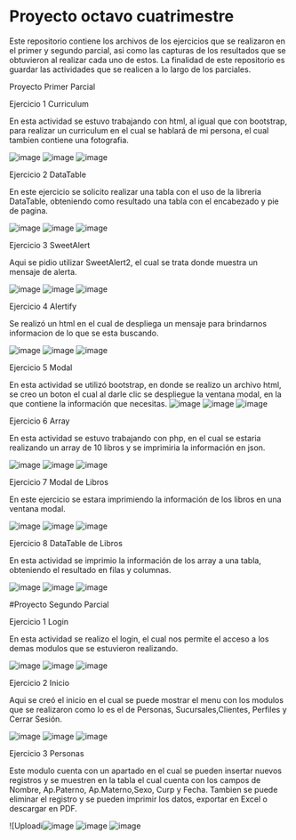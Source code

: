# Proyecto octavo cuatrimestre
Este repositorio contiene los archivos de los ejercicios que se realizaron en el primer y segundo parcial, asi como las capturas de los resultados que se obtuvieron al realizar cada uno de estos.
La finalidad de este repositorio es guardar las actividades que se realicen a lo largo de los parciales.

Proyecto Primer Parcial

Ejercicio 1 Curriculum

En esta actividad se estuvo trabajando con html, al igual que con bootstrap, para realizar un curriculum en el cual se hablará de mi persona, el cual tambien contiene una fotografia.

![image](https://github.com/Cinthia1188/ProyectoPrimerParcial/assets/125915592/e936d867-7311-400e-913a-cd67e1194914)
![image](https://github.com/Cinthia1188/ProyectoPrimerParcial/assets/125915592/432d9df1-74a3-442b-a6fa-54d545c5222f)
![image](https://github.com/Cinthia1188/ProyectoPrimerParcial/assets/125915592/84664ca1-1ad1-4863-a4fc-201a2a20e312)

Ejercicio 2 DataTable

En este ejercicio se solicito realizar una tabla con el uso de la libreria DataTable, obteniendo como resultado una tabla con el encabezado y pie de pagina.

![image](https://github.com/Cinthia1188/ProyectoPrimerParcial/assets/125915592/42862b1f-a10c-4f40-adf9-838e324bb05d)
![image](https://github.com/Cinthia1188/ProyectoPrimerParcial/assets/125915592/8aeddfac-cb00-4fc3-83a3-97e2f7fed1ef)
![image](https://github.com/Cinthia1188/ProyectoPrimerParcial/assets/125915592/b46f6665-0590-4e1d-afcd-96fa50f2343e)

Ejercicio 3 SweetAlert

Aqui se pidio utilizar SweetAlert2, el cual se trata donde muestra un mensaje de alerta.

![image](https://github.com/Cinthia1188/ProyectoPrimerParcial/assets/125915592/2c4e90fe-810b-43b1-baec-03d62b0fb941)
![image](https://github.com/Cinthia1188/ProyectoPrimerParcial/assets/125915592/59402b6a-3d31-4a7f-bd0b-f6c07fa5d09f)
![image](https://github.com/Cinthia1188/ProyectoPrimerParcial/assets/125915592/818d57d4-a88a-432a-bad2-3f76187516bd)

Ejercicio 4 Alertify

Se realizó un html en el cual de despliega un mensaje para brindarnos informacion de lo que se esta buscando.

![image](https://github.com/Cinthia1188/ProyectoPrimerParcial/assets/125915592/07f80efb-8de8-449f-8774-32920d951d62)
![image](https://github.com/Cinthia1188/ProyectoPrimerParcial/assets/125915592/eb305454-baae-46e0-a7eb-7b3cb0b48b63)
![image](https://github.com/Cinthia1188/ProyectoPrimerParcial/assets/125915592/ff034243-2b4a-488d-bb43-453f4ece3759)


Ejercicio 5 Modal

En esta actividad se utilizó bootstrap, en donde se realizo un archivo html, se creo un boton el cual al darle clic se despliegue la ventana modal, en la que contiene la información que necesitas.
![image](https://github.com/Cinthia1188/ProyectoPrimerParcial/assets/125915592/b5d46b56-23fe-4b92-b601-5f365d986fd5)
![image](https://github.com/Cinthia1188/ProyectoPrimerParcial/assets/125915592/bec00faf-bcf8-4831-98c9-b34f2c41cfb0)
![image](https://github.com/Cinthia1188/ProyectoPrimerParcial/assets/125915592/b591af81-97ab-4059-bd51-2655527e245a)


Ejercicio 6 Array

En esta actividad se estuvo trabajando con php, en el cual se estaria realizando un array de 10 libros y se imprimiria la información en json.

![image](https://github.com/Cinthia1188/ProyectoPrimerParcial/assets/125915592/73ffcce0-3492-4b3a-9ade-42610cc52212)
![image](https://github.com/Cinthia1188/ProyectoPrimerParcial/assets/125915592/6377edd7-d113-40bd-b65b-a6c332b0bb8e)
![image](https://github.com/Cinthia1188/ProyectoPrimerParcial/assets/125915592/65142aa3-6c62-453b-ae2d-43fd0f216f14)

Ejercicio 7 Modal de Libros

En este ejercicio se estara imprimiendo la información de los libros en una ventana modal.

![image](https://github.com/Cinthia1188/ProyectoPrimerParcial/assets/125915592/723d71ea-e3a0-4f28-8085-92f12f1c8242)
![image](https://github.com/Cinthia1188/ProyectoPrimerParcial/assets/125915592/0066ad54-c85f-482f-a448-e078f7923a17)
![image](https://github.com/Cinthia1188/ProyectoPrimerParcial/assets/125915592/b19e1d92-90fc-40d0-abdd-e9308472fbd2)

Ejercicio 8 DataTable de Libros

En esta actividad se imprimio la información de los array a una tabla, obteniendo el resultado en filas y columnas.

![image](https://github.com/Cinthia1188/ProyectoPrimerParcial/assets/125915592/d7c0111e-9492-45ed-b470-6dfc19939384)
![image](https://github.com/Cinthia1188/ProyectoPrimerParcial/assets/125915592/891c4da1-035b-4a17-b06c-1bc10f5f9b65)
![image](https://github.com/Cinthia1188/ProyectoPrimerParcial/assets/125915592/7180d504-460b-4039-bced-dce101131f80)

#Proyecto Segundo Parcial 

Ejercicio 1 Login 

En esta actividad se realizo el login, el cual nos permite el acceso a los demas modulos que se estuvieron realizando.

![image](https://github.com/Cinthia1188/ProyectoPrimerParcial/assets/125915592/26d24b93-3494-453f-bbbe-9d3efb4fd782)
![image](https://github.com/Cinthia1188/ProyectoPrimerParcial/assets/125915592/3077983c-7649-458a-9394-199a30f1f60f)
![image](https://github.com/Cinthia1188/ProyectoPrimerParcial/assets/125915592/c0502e84-3fb3-4b8c-81b2-9cef00c6749b)

Ejercicio 2 Inicio

Aqui se creó el inicio en el cual se puede mostrar el menu con los modulos que se realizaron como lo es el de Personas, Sucursales,Clientes, Perfiles y Cerrar Sesión.

![image](https://github.com/Cinthia1188/ProyectoPrimerParcial/assets/125915592/640e2bdf-c23d-40ab-ac4b-1e517ffbbb85)
![image](https://github.com/Cinthia1188/ProyectoPrimerParcial/assets/125915592/e5fefc43-bba1-484e-8de4-a6c446c50822)
![image](https://github.com/Cinthia1188/ProyectoPrimerParcial/assets/125915592/acaf7f46-e114-4795-9a1c-05ac53464011)

Ejercicio 3 Personas

Este modulo cuenta con un apartado en el cual se pueden insertar nuevos registros y se muestren en la tabla el cual cuenta con los campos de Nombre, Ap.Paterno, Ap.Materno,Sexo, Curp y Fecha. Tambien se puede eliminar el registro y se pueden imprimir los datos, exportar en Excel o descargar en PDF.

![Uploadi![image](https://github.com/Cinthia1188/ProyectoPrimerParcial/assets/125915592/75463f3f-69d2-4eeb-8ed1-da2deb813b64)
![image](https://github.com/Cinthia1188/ProyectoPrimerParcial/assets/125915592/9fea6d34-d6a5-4eb7-8e17-0c6c53270e1e)
![image](https://github.com/Cinthia1188/ProyectoPrimerParcial/assets/125915592/186508b6-d9c8-427a-b2bc-52ea5adce32a)

























